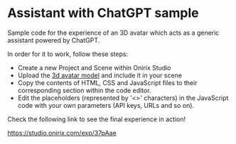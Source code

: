 # Assistant with ChatGPT sample

Sample code for the experience of an 3D avatar which acts as a generic assistant powered by ChatGPT.

In order for it to work, follow these steps:

- Create a new Project and Scene within Onirix Studio
- Upload the [3d avatar model](./onirixBoy.glb) and include it in your scene
- Copy the contents of HTML, CSS and JavaScript files to their corresponding section within the code editor.
- Edit the placeholders (represented by '<>' characters) in the JavaScript code with your own parameters (API keys, URLs and so on).

Check the following link to see the final experience in action!

https://studio.onirix.com/exp/37pAae
